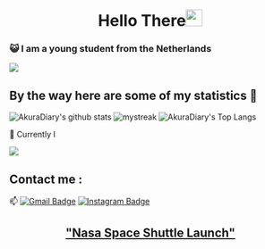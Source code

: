 <h1 align="center">Hello There<img src="https://github.com/souvikguria98/souvikguria98/blob/master/Hi.gif" width="30"> </h1>

### :smiley_cat: I am a young student from the Netherlands


<a href="https://www.youtube.com/watch?v=dQw4w9WgXcQ"><img src="https://user-images.githubusercontent.com/73097560/115834477-dbab4500-a447-11eb-908a-139a6edaec5c.gif"></a>

## By the way here are some of my statistics 🚀
![AkuraDiary's github stats](https://github-readme-stats.vercel.app/api?username=rens-o&show_icons=true&theme=tokyonight)
<img src="https://github-readme-streak-stats.herokuapp.com/?user=AkuraDiary&theme=tokyonight" alt="mystreak"/>
![AkuraDiary's Top Langs](https://github-readme-stats.vercel.app/api/top-langs/?username=rens-o&theme=tokyonight&layout=compact)

🌱 Currently I 

<a href="https://www.youtube.com/watch?v=dQw4w9WgXcQ"><img src="https://user-images.githubusercontent.com/73097560/115834477-dbab4500-a447-11eb-908a-139a6edaec5c.gif"></a>

## Contact me : 
📫 [![Gmail Badge](https://img.shields.io/badge/-oomen.prive@gmail.com-blue?style=flat-roundedrectangle&logo=Gmail&logoColor=white&link=mailto:oomen.prive@gmail.com)](oomen.prive@gmail.com)
[![Instagram Badge](https://img.shields.io/badge/-r.oomen_-E4405F?style=flat-roundedrectangle&logo=instagram&logoColor=white&link=https://www.instagram.com/r.oomen_/)](https://www.instagram.com/r.oomen_/)


<h2 align="center"><a href="https://youtu.be/OnoNITE-CLc?t=78">"Nasa Space Shuttle Launch"</a></h2>
